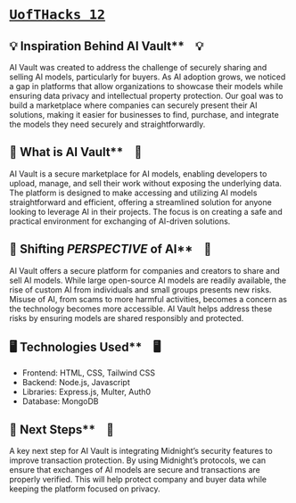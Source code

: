 # [`UofTHacks 12`](https://dorahacks.io/buidl/21659)

## 💡 Inspiration Behind AI Vault**&nbsp;&nbsp;&nbsp; 💡
AI Vault was created to address the challenge of securely sharing and selling AI models, particularly for buyers. As AI adoption grows, we noticed a gap in platforms that allow organizations to showcase their models while ensuring data privacy and intellectual property protection. Our goal was to build a marketplace where companies can securely present their AI solutions, making it easier for businesses to find, purchase, and integrate the models they need securely and straightforwardly.

## 🤔 What is AI Vault**&nbsp;&nbsp;&nbsp; 🤔
AI Vault is a secure marketplace for AI models, enabling developers to upload, manage, and sell their work without exposing the underlying data. The platform is designed to make accessing and utilizing AI models straightforward and efficient, offering a streamlined solution for anyone looking to leverage AI in their projects. The focus is on creating a safe and practical environment for exchanging of AI-driven solutions.


## 🔄 Shifting *PERSPECTIVE* of AI**&nbsp;&nbsp;&nbsp; 🔄
AI Vault offers a secure platform for companies and creators to share and sell AI models. While large open-source AI models are readily available, the rise of custom AI from individuals and small groups presents new risks. Misuse of AI, from scams to more harmful activities, becomes a concern as the technology becomes more accessible. AI Vault helps address these risks by ensuring models are shared responsibly and protected.

## 🖥 Technologies Used**&nbsp;&nbsp;&nbsp; 🖥
- Frontend: HTML, CSS, Tailwind CSS
- Backend: Node.js, Javascript
- Libraries: Express.js, Multer, Auth0
- Database: MongoDB

## 🚀 Next Steps**&nbsp;&nbsp;&nbsp; 🚀
A key next step for AI Vault is integrating Midnight’s security features to improve transaction protection. By using Midnight’s protocols, we can ensure that exchanges of AI models are secure and transactions are properly verified. This will help protect company and buyer data while keeping the platform focused on privacy.
